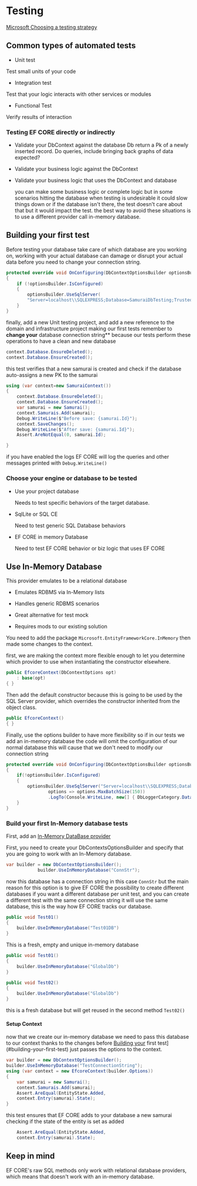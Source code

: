 # Testing

[Microsoft Choosing a testing strategy](https://learn.microsoft.com/en-us/ef/core/testing/choosing-a-testing-strategy)

## Common types of automated tests

* Unit test

Test small units of your code

* Integration test

Test that your logic interacts with other services or modules

* Functional Test

Verify results of interaction

### Testing EF CORE directly or indirectly

* Validate your DbContext against the database
    Db return a Pk of a newly inserted record.
    Do queries, include bringing back graphs of data expected?

* Validate your business logic against the DbContext

* Validate your business logic that uses the DbContext and database

    you can make some business logic or complete logic but in some scenarios hitting the database when testing is undesirable it could slow things down or if the database isn't there, the test doesn't care about that but it would impact the test. the best way to avoid these situations is to use a different provider call in-memory database.

## Building your first test

Before testing your database take care of which database are you working on, working with your actual database can damage or disrupt your actual data before you need to change your connection string.

```csharp
protected override void OnConfiguring(DbContextOptionsBuilder optionsBuilder)
{
    if (!optionsBuilder.IsConfigured)
    {
        optionsBuilder.UseSqlServer(
        "Server=localhost\\SQLEXPRESS;Database=SamuraiDbTesting;Trusted_Connection=True;");
    }
}
```

finally, add a new Unit testing project, and add a new reference to the domain and infrastructure project making our first tests remember to **change your** database connection string** because our tests perform these operations to have a clean and new database

```csharp
context.Database.EnsureDeleted();
context.Database.EnsureCreated();
```

this test verifies that a new samurai is created and check if the database auto-assigns a new PK to the samurai

```csharp
using (var context=new SamuraiContext())
{
    context.Database.EnsureDeleted();
    context.Database.EnsureCreated();
    var samurai = new Samurai();
    context.Samurais.Add(samurai);
    Debug.WriteLine($"Before save: {samurai.Id}");
    context.SaveChanges();
    Debug.WriteLine($"After save: {samurai.Id}");
    Assert.AreNotEqual(0, samurai.Id);

}
```

if you have enabled the logs EF CORE will log the queries and other messages printed with `Debug.WriteLine()`

### Choose your engine or database to be tested

* Use your project database

    Needs to test specific behaviors of the target database.

* SqlLite or SQL CE

    Need to test generic SQL Database behaviors

* EF CORE in memory Database

    Need to test EF CORE behavior or biz logic that uses EF CORE

## Use In-Memory Database

This provider emulates to be a relational database 

* Emulates RDBMS via In-Memory lists

* Handles generic RDBMS scenarios

* Great alternative for test mock

* Requires mods to our existing solution

You need to add the package `Microsoft.EntityFrameworkCore.InMemory` then made some changes to the context.

first, we are making the context more flexible enough to let you determine which provider to use when instantiating the constructor elsewhere.

```csharp
public EfcoreContext(DbContextOptions opt)
    : base(opt)
{ }
```

Then add the default constructor because this is going to be used by the SQL Server provider, which overrides the constructor inherited from the object class.

```csharp
public EfcoreContext()
{ }
```

Finally, use the options builder to have more flexibility so if in our tests we add an in-memory database the code will omit the configuration of our normal database this will cause that we don't need to modify our connection string 

```csharp
protected override void OnConfiguring(DbContextOptionsBuilder optionsBuilder)
{
    if(!optionsBuilder.IsConfigured)
    {
        optionsBuilder.UseSqlServer("Server=localhost\\SQLEXPRESS;Database=SamuraiDb;Trusted_Connection=True;",
                options => options.MaxBatchSize(150))
                .LogTo(Console.WriteLine, new[] { DbLoggerCategory.Database.Command.Name }, LogLevel.Information);
    }
}
```

### Build your first In-Memory database tests

First, add an [In-Memory DataBase provider](https://learn.microsoft.com/en-us/ef/core/providers/in-memory/?tabs=dotnet-core-cli)

First, you need to create your DbContextsOptionsBuilder and specify that you are going to work with an In-Memory database.

```csharp
var builder = new DbContextOptionsBuilder();
            builder.UseInMemoryDatabase("ConnStr");
```

now this database has a connection string in this case `ConnStr` but the main reason for this option is to give EF CORE the possibility to create different databases if you want a different database per unit test, and you can create a different test with the same connection string it will use the same database, this is the way how EF CORE tracks our database.

```csharp
public void Test01()
{
    builder.UseInMemoryDatabase("Test01DB")
}
```
This is a fresh, empty and unique in-memory database

```csharp
public void Test01()
{
    builder.UseInMemoryDatabase("GlobalDb")
}

public void Test02()
{
    builder.UseInMemoryDatabase("GlobalDb")
}
```
this is a fresh database but will get reused in the second method `Test02()`

#### Setup Context

now that we create our in-memory database we need to pass this database to our context thanks to the changes before [Building your](#building-your-first-test) first test](#building-your-first-test) just passes the options to the context.

```csharp
var builder = new DbContextOptionsBuilder();
builder.UseInMemoryDatabase("TestConnectionString");
using (var context = new EfcoreContext(builder.Options))
{
    var samurai = new Samurai();
    context.Samurais.Add(samurai);
    Assert.AreEqual(EntityState.Added,
    context.Entry(samurai).State);
}
```

this test ensures that EF CORE adds to your database a new samurai checking if the state of the entity is set as added

```csharp
    Assert.AreEqual(EntityState.Added,
    context.Entry(samurai).State);
```

## Keep in mind

EF CORE's raw SQL methods only work with relational database providers, which means that doesn't work with an in-memory database.

